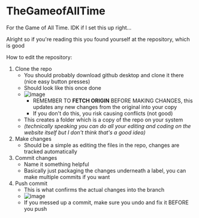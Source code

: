 # TheGameofAllTime
For the Game of All Time. IDK if I set this up right...

Alright so if you're reading this you found yourself at the repository, which is good

How to edit the repository: 
1. Clone the repo
    - You should probably download github desktop and clone it there (nice easy button presses)
    - Should look like this once done
    - ![image](https://github.com/WisterMu/TheGameofAllTime/assets/45804616/6decfecd-c832-4db4-bfba-e456753c1518)
        - REMEMBER TO **FETCH ORIGIN** BEFORE MAKING CHANGES, this updates any new changes from the original into your copy
        - If you don't do this, you risk causing conflicts (not good)
    - This creates a folder which is a copy of the repo on your system
    - *(technically speaking you can do all your editing and coding on the website itself but I don't think that's a good idea)*
2. Make changes
    - Should be a simple as editing the files in the repo, changes are tracked automatically
3. Commit changes
    - Name it something helpful
    - Basically just packaging the changes underneath a label, you can make multiple commits if you want
4. Push commit
    - This is what confirms the actual changes into the branch
    - ![image](https://github.com/WisterMu/TheGameofAllTime/assets/45804616/d9e1efdc-9119-49ea-bfc8-5f9aadb994bf)
    - If you messed up a commit, make sure you undo and fix it BEFORE you push
